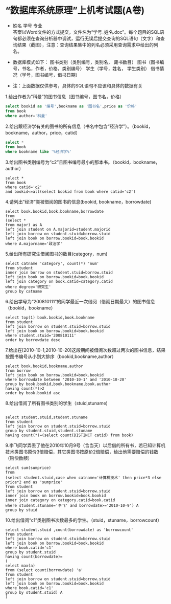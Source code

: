 # “数据库系统原理”上机考试题(A卷)

* 姓名                 学号                 专业                  
答案以Word文件的方式提交，文件名为“学号_姓名.doc”。每个题目的SQL语句都必须在查询分析器中调试，运行无误后提交查询的SQL语句（文字）和查询结果（截图），注意：查询结果集中的列名必须采用查询需求中给出的列名。

* 数据库模式如下：
图书类别（类别编号，类别名， 藏书数目）
图书（图书编号，书名，作者，价格，类别编号）
学生（学号，姓名， 学生类别）
借书情况（学号，图书编号，借书日期）

* 注：上面数据仅供参考，具体的SQL语句不应该和具体的数据有关

 
1.给出作者为”科曼”的图书信息（图书编号，图书名，价格）
```sql
select bookid as '编号',bookname as '图书名',price as '价格'
from book
where author='科曼'
```
2.给出跟经济学有关的图书的所有信息（书名中包含“经济学”）。（bookid，bookname，author，price，catid）
```sql
select *
from book
where bookname like '%经济学%'
```
3.给出图书类别编号为“c2”且图书编号最小的那本书。（bookid，bookname，author）
```
select *
from book
where catid='c2'
and bookid<=all(select bookid from book where catid='c2')
```
4.请列出”经济”类被借阅的图书的信息(bookid, bookname，borrowdate)
```
select book.bookid,book.bookname,borrowdate
from
(select * 
from major) as A
left join student on A.majorid=student.majorid
left join borrow on student.stuid=borrow.stuid
left join book on borrow.bookid=book.bookid
where A.majorname='政治学'
```
5.给出所有研究生借阅图书的数目(category，num)
```
select catname 'category', count(*) 'num'
from student
inner join borrow on student.stuid=borrow.stuid
left join book on borrow.bookid=book.bookid
left join category on book.catid=category.catid
where degree='研究生'
group by catname
```
6.给出学号为“200810111”的同学最近一次借阅（借阅日期最大）的图书信息（bookid，bookname）
```
select top(1) book.bookid,book.bookname
from student
left join borrow on student.stuid=borrow.stuid
left join book on borrow.bookid=book.bookid
where student.stuid='200810111'
order by borrowdate desc
```
7.给出在[2010-10-1,2010-10-20]这段期间被借阅次数超过两次的图书信息，结果按图书编号从小到大排序（bookid,bookname,author）
```
select book.bookid,bookname,author
from borrow 
left join book on borrow.bookid=book.bookid
where borrowdate between '2010-10-1' and '2010-10-20'
group by book.bookid,book.bookname,book.author
having count(*)>2
order by book.bookid asc
```
8.给出借阅了所有图书类别的学生（stuid,stuname)
```

select student.stuid,student.stuname
from student
left join borrow on student.stuid=borrow.stuid
group by student.stuid,student.stuname
having count(*)=(select count(DISTINCT catid) from book)
```
9.李飞同学弄丢了他在2010年10月9号（含当天）以后借的所有书，若已知计算机技术类图书原价3倍赔偿，其它类图书按原价2倍赔偿，给出他需要赔偿的钱数（赔偿数额）
```
select sum(sumprice)
from
(select student.stuid,case when catname='计算机技术' then price*3 else price*2 end as 'sumprice'
from student
left join borrow on student.stuid=borrow.stuid
inner join book on borrow.bookid=book.bookid
inner join category on category.catid=book.catid
where student.stuname='李飞' and borrowdate>='2010-10-9') A
group by stuid
```
10.给出借阅“c1”类别图书次数最多的学生。（stuid，stuname，borrowcount）
```
select student.stuid ,count(borrowdate) as 'borrowcount'
from student
left join borrow on student.stuid=borrow.stuid
left join book on borrow.bookid=book.bookid
where book.catid='c1' 
group by student.stuid
having count(borrowdate)=
(
select max(a)
from (select count(borrowdate) 'a'
from student
left join borrow on student.stuid=borrow.stuid
left join book on borrow.bookid=book.bookid
where book.catid='c1' 
group by student.stuid) A
)
```
